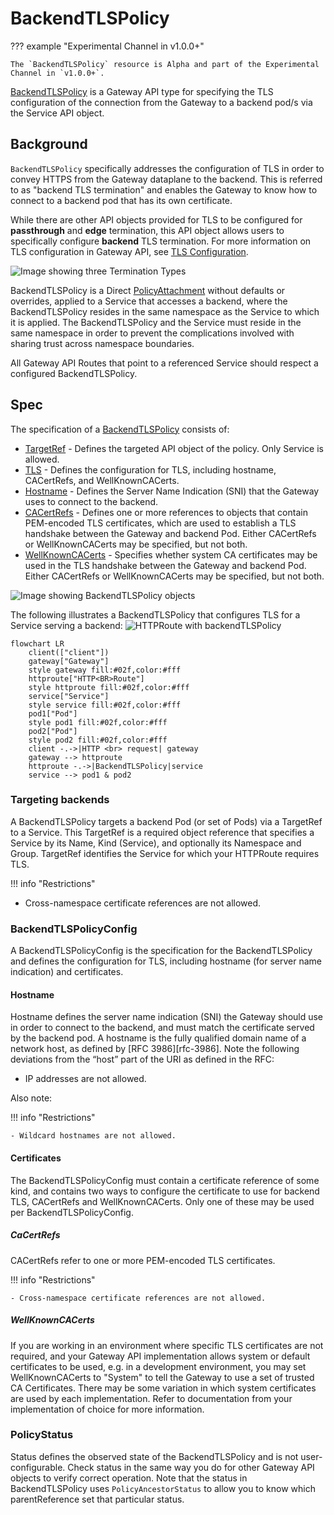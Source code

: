 # BackendTLSPolicy

??? example "Experimental Channel in v1.0.0+"

    The `BackendTLSPolicy` resource is Alpha and part of the Experimental Channel in `v1.0.0+`.


[BackendTLSPolicy][backendtlspolicy] is a Gateway API type for specifying the TLS configuration
of the connection from the Gateway to a backend pod/s via the Service API object.

## Background

`BackendTLSPolicy` specifically addresses the configuration of TLS in order to convey HTTPS from the Gateway
dataplane to the backend.  This is referred to as "backend TLS termination" and enables the Gateway to know
how to connect to a backend pod that has its own certificate.  

While there are other API objects provided for TLS to be configured for **passthrough** and **edge** termination,
this API object allows users to specifically configure **backend** TLS termination.  For more information on TLS
configuration in Gateway API, see [TLS Configuration](/guides/tls/).

![Image showing three Termination Types](/images/tls-termination-types.png)

BackendTLSPolicy is a Direct [PolicyAttachment](/reference/policy-attachment/) without defaults or overrides,
applied to a Service that accesses a backend, where the BackendTLSPolicy resides in the same namespace as the
Service to which it is applied. The BackendTLSPolicy and the Service must reside in the same namespace in order
to prevent the complications involved with sharing trust across namespace boundaries.  

All Gateway API Routes that point to a referenced Service should respect a configured BackendTLSPolicy.

## Spec

The specification of a [BackendTLSPolicy][backendtlspolicy] consists of:

- [TargetRef][targetRef] - Defines the targeted API object of the policy.  Only Service is allowed.
- [TLS][tls] - Defines the configuration for TLS, including hostname, CACertRefs, and WellKnownCACerts.
- [Hostname][hostname] - Defines the Server Name Indication (SNI) that the Gateway uses to connect to the backend.
- [CACertRefs][caCertRefs] - Defines one or more references to objects that contain PEM-encoded TLS certificates,
which are used to establish a TLS handshake between the Gateway and backend Pod.  Either CACertRefs or WellKnownCACerts
may be specified, but not both.
- [WellKnownCACerts][wellKnownCACerts] - Specifies whether system CA certificates may be used in the TLS
handshake between the Gateway and backend Pod.  Either CACertRefs or WellKnownCACerts may be specified, but not both.

![Image showing BackendTLSPolicy objects](images/backendtlspolicy-api.png)

The following illustrates a BackendTLSPolicy that configures TLS for a Service serving a backend:
![HTTPRoute with backendTLSPolicy](/images/httproute-with-backend-tls-policy.png)

```mermaid
flowchart LR
    client(["client"])
    gateway["Gateway"]
    style gateway fill:#02f,color:#fff
    httproute["HTTP<BR>Route"]
    style httproute fill:#02f,color:#fff
    service["Service"]
    style service fill:#02f,color:#fff
    pod1["Pod"]
    style pod1 fill:#02f,color:#fff
    pod2["Pod"]
    style pod2 fill:#02f,color:#fff
    client -.->|HTTP <br> request| gateway
    gateway --> httproute
    httproute -.->|BackendTLSPolicy|service
    service --> pod1 & pod2
```

### Targeting backends

A BackendTLSPolicy targets a backend Pod (or set of Pods) via a TargetRef to a Service.  This TargetRef is a
required object reference that specifies a Service by its Name, Kind (Service), and optionally its Namespace and Group.
TargetRef identifies the Service for which your HTTPRoute requires TLS.

!!! info "Restrictions"
- Cross-namespace certificate references are not allowed.

### BackendTLSPolicyConfig

A BackendTLSPolicyConfig is the specification for the BackendTLSPolicy and defines the configuration for TLS,
including hostname (for server name indication) and certificates.

#### Hostname

Hostname defines the server name indication (SNI) the Gateway should use in order to connect to the backend, and must
match the certificate served by the backend pod. A hostname is the fully qualified domain name of a network host, as
defined by [RFC 3986][rfc-3986]. Note the following deviations from the “host” part of the URI as defined in the RFC:

- IP addresses are not allowed.

Also note:

!!! info "Restrictions"

    - Wildcard hostnames are not allowed.

#### Certificates

The BackendTLSPolicyConfig must contain a certificate reference of some kind, and contains two ways to configure the
certificate to use for backend TLS, CACertRefs and WellKnownCACerts.  Only one of these may be used per
BackendTLSPolicyConfig.

##### CaCertRefs

CACertRefs refer to one or more PEM-encoded TLS certificates.

!!! info "Restrictions"

    - Cross-namespace certificate references are not allowed.

##### WellKnownCACerts

If you are working in an environment where specific TLS certificates are not required, and your Gateway API
implementation allows system or default certificates to be used, e.g. in a development environment, you may
set WellKnownCACerts to "System" to tell the Gateway to use a set of trusted CA Certificates. There may be
some variation in which system certificates are used by each implementation. Refer to documentation from your
implementation of choice for more information.

### PolicyStatus

Status defines the observed state of the BackendTLSPolicy and is not user-configurable.  Check status in the same
way you do for other Gateway API objects to verify correct operation.  Note that the status in BackendTLSPolicy
uses `PolicyAncestorStatus` to allow you to know which parentReference set that particular status.

[backendtlspolicy]: /references/spec/#gateway.networking.k8s.io/v1alpha2.BackendTLSPolicy
[tls]: /references/spec/#gateway.networking.k8s.io/v1alpha2.BackendTLSPolicy.TLS
[caCertRefs]: /references/spec/#gateway.networking.k8s.io/v1alpha2.BackendTLSPolicyConfig.CACertRefs
[wellKnownCACerts]: /references/spec/#gateway.networking.k8s.io/v1alpha2.BackendTLSPolicyConfig.WellKnownCACerts
[hostname]: /references/spec/#gateway.networking.k8s.io/v1beta1.PreciseHostname
[targetRef]: /references/spec/#gateway.networking.k8s.io/v1alpha2.PolicyTargetReference
